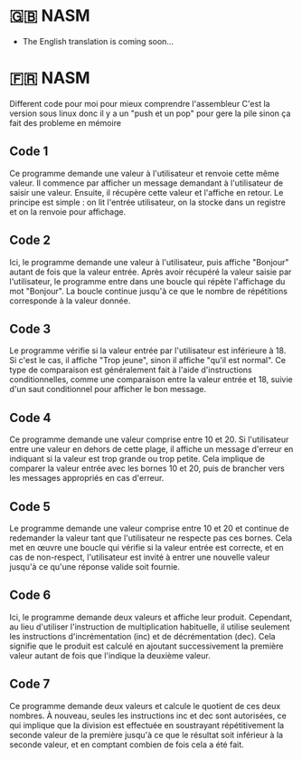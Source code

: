 # 🇬🇧 NASM

- The English translation is coming soon...

# 🇫🇷 NASM

Different code pour moi pour mieux comprendre l'assembleur
C'est la version sous linux donc il y a un "push et un pop" pour gere la pile sinon ça fait des probleme en mémoire

## Code 1
Ce programme demande une valeur à l'utilisateur et renvoie cette même valeur. Il commence par afficher un message demandant à l'utilisateur de saisir une valeur. Ensuite, il récupère cette valeur et l'affiche en retour. Le principe est simple : on lit l'entrée utilisateur, on la stocke dans un registre et on la renvoie pour affichage.

## Code 2
Ici, le programme demande une valeur à l'utilisateur, puis affiche "Bonjour" autant de fois que la valeur entrée. Après avoir récupéré la valeur saisie par l'utilisateur, le programme entre dans une boucle qui répète l'affichage du mot "Bonjour". La boucle continue jusqu'à ce que le nombre de répétitions corresponde à la valeur donnée.

## Code 3
Le programme vérifie si la valeur entrée par l'utilisateur est inférieure à 18. Si c'est le cas, il affiche "Trop jeune", sinon il affiche "qu'il est normal". Ce type de comparaison est généralement fait à l'aide d'instructions conditionnelles, comme une comparaison entre la valeur entrée et 18, suivie d'un saut conditionnel pour afficher le bon message.

## Code 4
Ce programme demande une valeur comprise entre 10 et 20. Si l'utilisateur entre une valeur en dehors de cette plage, il affiche un message d'erreur en indiquant si la valeur est trop grande ou trop petite. Cela implique de comparer la valeur entrée avec les bornes 10 et 20, puis de brancher vers les messages appropriés en cas d'erreur.

## Code 5
Le programme demande une valeur comprise entre 10 et 20 et continue de redemander la valeur tant que l'utilisateur ne respecte pas ces bornes. Cela met en œuvre une boucle qui vérifie si la valeur entrée est correcte, et en cas de non-respect, l'utilisateur est invité à entrer une nouvelle valeur jusqu'à ce qu'une réponse valide soit fournie.

## Code 6
Ici, le programme demande deux valeurs et affiche leur produit. Cependant, au lieu d'utiliser l'instruction de multiplication habituelle, il utilise seulement les instructions d'incrémentation (inc) et de décrémentation (dec). Cela signifie que le produit est calculé en ajoutant successivement la première valeur autant de fois que l'indique la deuxième valeur.

## Code 7
Ce programme demande deux valeurs et calcule le quotient de ces deux nombres. À nouveau, seules les instructions inc et dec sont autorisées, ce qui implique que la division est effectuée en soustrayant répétitivement la seconde valeur de la première jusqu'à ce que le résultat soit inférieur à la seconde valeur, et en comptant combien de fois cela a été fait.
